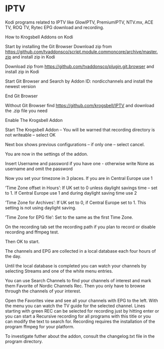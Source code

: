 # IPTV
Kodi programs related to IPTV like GlowIPTV, PremiumIPTV, NTV.mx, ACE TV, ROQ TV, Rytec EPG download and recording.


How to Krogsbell Addons on Kodi

Start by installing the Git Browser
Download zip from https://github.com/tvaddonsco/script.module.commoncore/archive/master.zip and install zip in Kodi

Download zip from https://github.com/tvaddonsco/plugin.git.browser and install zip in Kodi

Start Git Browser and Search by Addon ID: nordicchannels and install the newest version

End Git Browser

Without Git Browser find https://github.com/krogsbell/IPTV and download the .zip file you need

Enable The Krogsbell Addon

Start The Krogsbell Addon – You will be warned that recording directory is not writeable – select OK

Next box shows previous configurations – if only one – select cancel.

You are now in the settings of the addon.

Insert Username and password if you have one - otherwise write None as username and omit the password

Now you set your timezone in 3 places. If you are in Central Europe use 1

‘Time Zone offset in Hours’: If UK set to 0 unless daylight savings time – set to 1. If Central Europe use 1 and during daylight saving time use 2

‘Time Zone for Archives’: If UK set to 0, if Central Europe set to 1. This setting is not using daylight saving.

‘Time Zone for EPG file’: Set to the same as the first Time Zone.

On the recording tab set the recording path if you plan to record or disable recording and ffmpeg test.

Then OK to start.

The channels and EPG are collected in a local database each four hours of the day.

Until the local database is completed you can watch your channels by selecting Streams and one of the white menu entries.

You can use Search Channels to find your channels of interest and mark them Favorite of Nordic Channels Rec. Then you only have to browse through the channels of your interest.

Open the Favorites view and see all your channels with EPG to the left. With the menu you can watch the TV guide for the selected channel. Lines starting with green REC can be selected for recording just by hitting enter or you can start a Recursive recording for all programs with this title or you can modify the text to search for. Recording requires the installation of the program ffmpeg for your platform.

To investigate futher about the addon, consult the changelog.txt file in the program directory. 
